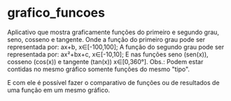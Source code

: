 # grafico_funcoes
Aplicativo que mostra graficamente funções do primeiro e segundo grau, seno, cosseno e tangente. Onde a função do primeiro grau pode ser representada por: ax+b, x∈[-100,100]; A função do segundo grau pode ser representada por: ax²+bx+c, x∈[-10,10]; E nas funções seno (sen(x)), cosseno (cos(x)) e tangente (tan(x)) x∈[0,360°].  Obs.: Podem estar contidas no mesmo gráfico somente funções do mesmo "tipo".

E com ele é possível fazer o comparativo de funções ou de resultados de uma função em um mesmo gráfico.
